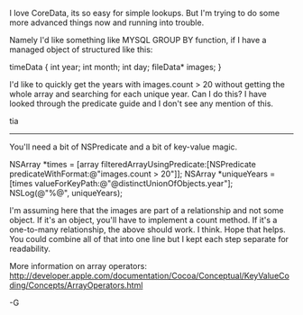 I love CoreData, its so easy for simple lookups. But I'm trying to do some more advanced things now and running into trouble.

Namely I'd like something like MYSQL GROUP BY function, if I have a managed object of structured like this:

timeData
{
int year;
int month;
int day;
fileData* images;
}


I'd like to quickly get the years with images.count > 20 without getting the whole array and searching for each unique year. Can I do this? I have looked through the predicate guide and I don't see any mention of this.

tia

----

You'll need a bit of NSPredicate and a bit of key-value magic.

    
NSArray *times = [array filteredArrayUsingPredicate:[NSPredicate predicateWithFormat:@"images.count > 20"]];
NSArray *uniqueYears = [times valueForKeyPath:@"@distinctUnionOfObjects.year"];
NSLog(@"%@", uniqueYears);


I'm assuming here that the images are part of a relationship and not some object.  If it's an object, you'll have to implement a count method.  If it's a one-to-many relationship, the above should work.  I think.  Hope that helps.  You could combine all of that into one line but I kept each step separate for readability.

More information on array operators: http://developer.apple.com/documentation/Cocoa/Conceptual/KeyValueCoding/Concepts/ArrayOperators.html

-G
